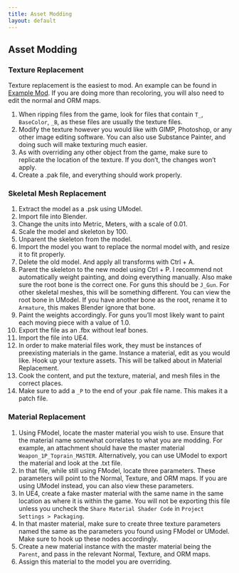 ```yaml
---
title: Asset Modding
layout: default
--- 
```


## Asset Modding


### Texture Replacement  
Texture replacement is the easiest to mod. An example can be found in [Example Mod](https://unofficial-modding-guide.com/thebasics.html). If you are doing more than recoloring, you will also need to edit the normal and ORM maps.
1. When ripping files from the game, look for files that contain `T_`, `BaseColor`, `_B`, as these files are usually the texture files. 
2. Modify the texture however you would like with GIMP, Photoshop, or any other image editing software. You can also use Substance Painter, and doing such will make texturing much easier. 
3. As with overriding any other object from the game, make sure to replicate the location of the texture. If you don’t, the changes won’t apply.
4. Create a .pak file, and everything should work properly. 

### Skeletal Mesh Replacement 
1. Extract the model as a .psk using UModel.
2. Import file into Blender.
3. Change the units into Metric, Meters, with a scale of 0.01.
4. Scale the model and skeleton by 100.
5. Unparent the skeleton from the model.
6. Import the model you want to replace the normal model with, and resize it to fit properly.
7. Delete the old model. And apply all transforms with Ctrl + A.
8. Parent the skeleton to the new model using Ctrl + P. I recommend not automatically weight painting, and doing everything manually. Also make sure the root bone is the correct one. For guns this should be `J_Gun`. For other skeletal meshes, this will be something different. You can view the root bone in UModel. If you have another bone as the root, rename it to `Armature`, this makes Blender ignore that bone.
9. Paint the weights accordingly. For guns you’ll most likely want to paint each moving piece with a value of 1.0.
10. Export the file as an .fbx without leaf bones.
11. Import the file into UE4.
12. In order to make material files work, they must be instances of preexisting materials in the game. Instance a material, edit as you would like. Hook up your texture assets. This will be talked about in Material Replacement.
13. Cook the content, and put the texture, material, and mesh files in the correct places. 
14. Make sure to add a `_P` to the end of your .pak file name. This makes it a patch file.

### Material Replacement  
1. Using FModel, locate the master material you wish to use. Ensure that the material name somewhat correlates to what you are modding. For example, an attachment should have the master material `Weapon_1P_Toprain_MASTER`. Alternatively, you can use UModel to export the material and look at the .txt file.
2. In that file, while still using FModel, locate three parameters. These parameters will point to the Normal, Texture, and ORM maps. If you are using UModel instead, you can also view these parameters.
3. In UE4, create a fake master material with the same name in the same location as where it is within the game. You will not be exporting this file unless you uncheck the `Share Material Shader Code` in `Project Settings > Packaging`.
4. In that master material, make sure to create three texture parameters named the same as the parameters you found using FModel or UModel. Make sure to hook up these nodes accordingly.
5. Create a new material instance with the master material being the `Parent`, and pass in the relevant Normal, Texture, and ORM maps.
6. Assign this material to the model you are overriding. 
